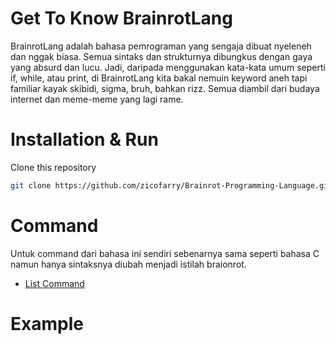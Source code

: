 # Get To Know BrainrotLang
BrainrotLang adalah bahasa pemrograman yang sengaja dibuat nyeleneh dan nggak biasa. Semua sintaks dan strukturnya dibungkus dengan gaya yang absurd dan lucu. Jadi, daripada menggunakan kata-kata umum seperti if, while, atau print, di BrainrotLang kita bakal nemuin keyword aneh tapi familiar kayak skibidi, sigma, bruh, bahkan rizz. Semua diambil dari budaya internet dan meme-meme yang lagi rame.

# Installation & Run
Clone this repository
```bash
git clone https://github.com/zicofarry/Brainrot-Programming-Language.git
```

# Command
Untuk command dari bahasa ini sendiri sebenarnya sama seperti bahasa C namun hanya sintaksnya diubah menjadi istilah braionrot.
- [List Command](COMMAND.md)

# Example

